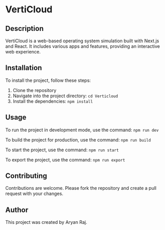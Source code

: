 # VertiCloud

## Description

VertiCloud is a web-based operating system simulation built with Next.js and React. It includes various apps and features, providing an interactive web experience.


## Installation

To install the project, follow these steps:

1. Clone the repository
2. Navigate into the project directory: `cd Verticloud`
3. Install the dependencies: `npm install`

## Usage

To run the project in development mode, use the command: `npm run dev`

To build the project for production, use the command: `npm run build`

To start the project, use the command: `npm run start`

To export the project, use the command: `npm run export`

## Contributing

Contributions are welcome. Please fork the repository and create a pull request with your changes.



## Author

This project was created by Aryan Raj.